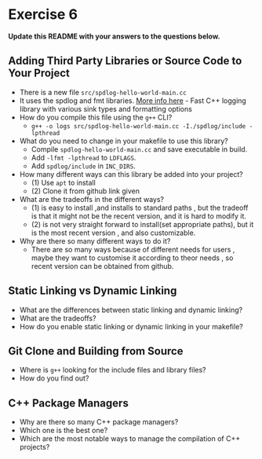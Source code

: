 # Exercise 6

**Update this README with your answers to the questions below.**

## Adding Third Party Libraries or Source Code to Your Project

- There is a new file `src/spdlog-hello-world-main.cc`
- It uses the spdlog and fmt libraries. 
  [More info here](https://github.com/gabime/spdlog) - Fast C++ logging 
  library with various sink types and formatting options
- How do you compile this file using the `g++` CLI?
  - `g++ -o logs src/spdlog-hello-world-main.cc -I./spdlog/include -lpthread`
- What do you need to change in your makefile to use this library?
  - Compile `spdlog-hello-world-main.cc` and save executable in build.
  - Add `-lfmt -lpthread` to `LDFLAGS`.
  - Add `spdlog/include` in `INC_DIRS`.
- How many different ways can this library be added into your project?
  - (1) Use `apt` to install 
  - (2) Clone it from github link given
- What are the tradeoffs in the different ways?
  - (1) is easy to install ,and installs to standard paths , but the tradeoff is that it might not be the recent version, and it is hard to modify it.
  - (2) is not very straight forward to install(set appropriate paths), but it is the most recent version , and also customizable.
- Why are there so many different ways to do it?
  - There are so many ways because of different needs for users , maybe they want to customise it according to theor needs , so recent version can be obtained from github.
  
## Static Linking vs Dynamic Linking

- What are the differences between static linking and dynamic linking?
- What are the tradeoffs?
- How do you enable static linking or dynamic linking in your makefile?

## Git Clone and Building from Source

- Where is `g++` looking for the include files and library files?
- How do you find out?

## C++ Package Managers

- Why are there so many C++ package managers?
- Which one is the best one?
- Which are the most notable ways to manage the compilation of C++ projects?